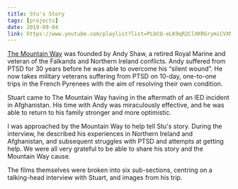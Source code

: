 ```yaml
---
title: Stu's Story
tags: [projects]
date: 2019-09-04
link: https://www.youtube.com/playlist?list=PLbCQ-eLK9qR2ClXKRGrymiCVXNkZtV8eO
---
```


[The Mountain Way](https://www.mountainway.org/) was founded by Andy Shaw, a retired Royal Marine and veteran of the Falkands and Northern Ireland conflicts. Andy suffered from PTSD for 30 years before he was able to overcome his “silent wound”. He now takes military veterans suffering from PTSD on 10-day, one-to-one trips in the French Pyrenees with the aim of resolving their own condition.

Stuart came to The Mountain Way having in the aftermath of an IED incident in Afghanistan. His time with Andy was miraculously effective, and he was able to return to his family stronger and more optimistic.

I was approached by the Mountain Way to help tell Stu's story. During the interview, he described his experiences in Northern Ireland and Afghanistan, and subsequent struggles with PTSD and attempts at getting help. We were all very grateful to be able to share his story and the Mountain Way cause.

The films themselves were broken into six sub-sections, centring on a talking-head interview with Stuart, and images from his trip.
